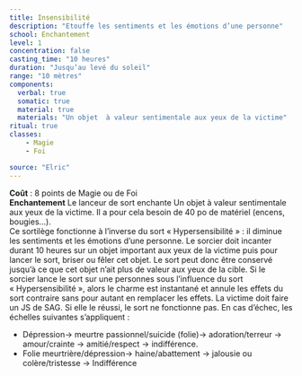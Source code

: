 ```yaml
---
title: Insensibilité
description: "Etouffe les sentiments et les émotions d’une personne"
school: Enchantement
level: 1
concentration: false
casting_time: "10 heures"
duration: "Jusqu’au levé du soleil"
range: "10 mètres"
components:
  verbal: true
  somatic: true
  material: true
  materials: "Un objet  à valeur sentimentale aux yeux de la victime"
ritual: true
classes:
    - Magie
    - Foi

source: "Elric"
---
```

**Coût** : 8 points de Magie ou de Foi  
**Enchantement** Le lanceur de sort enchante Un objet  à valeur sentimentale aux yeux de la victime. Il a pour cela besoin de 40 po de matériel (encens, bougies...).  
Ce sortilège fonctionne à l’inverse du sort « Hypersensibilité » : il diminue les sentiments et les émotions d’une personne. Le sorcier doit incanter durant 10 heures sur un objet important aux yeux de la victime puis pour lancer le sort, briser ou fêler cet objet. Le sort peut donc être conservé jusqu’à ce que cet objet n’ait plus de valeur aux yeux de la cible. Si le sorcier lance le sort sur une personnes sous l’influence du sort « Hypersensibilité », alors le charme est instantané et annule les effets du sort contraire sans pour autant en remplacer les effets. La victime doit faire un JS de SAG. Si elle le réussi, le sort ne fonctionne pas. En cas d’échec, les échelles suivantes s’appliquent :  
- Dépression→ meurtre passionnel/suicide (folie)→ adoration/terreur → amour/crainte → amitié/respect → indifférence.  
- Folie meurtrière/dépression→ haine/abattement → jalousie ou colère/tristesse → Indifférence   
